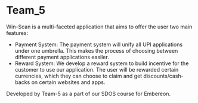 # Team_5

Win-Scan is a multi-faceted application that aims to offer the user two main features:
* Payment System:
    The payment system will unify all UPI applications under one umbrella. This makes the process of choosing between different payment applications easiler.
* Reward System: 
    We develop a reward system to build incentive for the customer to use our application. The user will be rewarded certain currencies, which they can choose to claim and get discounts/cash-backs on certain websites and apps. 
    








Developed by Team-5 as a part of our SDOS course for Embereon. 

